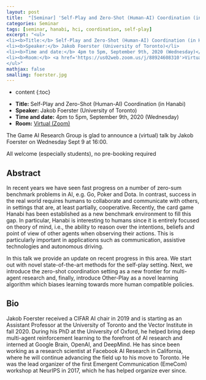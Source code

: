 ```yaml
---
layout: post
title:  "[Seminar] 'Self-Play and Zero-Shot (Human-AI) Coordination (in Hanabi)' by Jakob Foerster"
categories: Seminar
tags: [seminar, hanabi, hci, coordination, self-play]
excerpt: "<ul>
<li><b>Title:</b> Self-Play and Zero-Shot (Human-AI) Coordination (in Hanabi)</li>
<li><b>Speaker:</b> Jakob Foerster (University of Toronto)</li> 
<li><b>Time and date:</b> 4pm to 5pm, September 9th, 2020 (Wednesday)</li>
<li><b>Room:</b> <a href='https://us02web.zoom.us/j/88924608310'>Virtual (Zoom)</a></li>
</ul>"
mathjax: false
smallimg: foerster.jpg
---
```


* content
{:toc}

<ul>
<li><b>Title:</b> Self-Play and Zero-Shot (Human-AI) Coordination (in Hanabi)</li>
<li><b>Speaker:</b> Jakob Foerster (University of Toronto)</li> 
<li><b>Time and date:</b> 4pm to 5pm, September 9th, 2020 (Wednesday)</li>
<li><b>Room:</b> <a href='https://us02web.zoom.us/j/88924608310'>Virtual (Zoom)</a></li>
</ul>

The Game AI Research Group is glad to announce a (virtual) talk by Jakob Foerster on Wednesday Sept 9 at 16:00.

All welcome (especially students), no pre-booking required 

## Abstract

In recent years we have seen fast progress on a number of zero-sum benchmark problems in AI, e.g. Go, Poker and Dota. In contrast, success in the real world requires humans to collaborate and communicate with others, in settings that are, at least partially, cooperative. Recently, the card game Hanabi has been established as a new benchmark environment to fill this gap. In particular, Hanabi is interesting to humans since it is entirely focused on theory of mind, i.e., the ability to reason over the intentions, beliefs and point of view of other agents when observing their actions. This is particularly important in applications such as communication, assistive technologies and autonomous driving.

In this talk we provide an update on recent progress in this area. We start out with novel state-of-the-art methods for the self-play setting. Next, we introduce the zero-shot coordination setting as a new frontier for multi-agent research and, finally, introduce Other-Play as a novel learning algorithm which biases learning towards more human compatible policies.

## Bio

Jakob Foerster received a CIFAR AI chair in 2019 and is starting as an Assistant Professor at the University of Toronto and the Vector Institute in fall 2020. During his PhD at the University of Oxford, he helped bring deep multi-agent reinforcement learning to the forefront of AI research and interned at Google Brain, OpenAI, and DeepMind. He has since been working as a research scientist at Facebook AI Research in California, where he will continue advancing the field up to his move to Toronto. He was the lead organizer of the first Emergent Communication (EmeCom) workshop at NeurIPS in 2017, which he has helped organize ever since.
